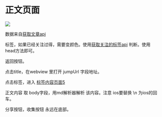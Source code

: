 # 正文页面

![](http://wx3.sinaimg.cn/mw690/625e5890ly1fed16wlynsj216o1kwh4y.jpg)

数据来自[获取文章api](https://github.com/zhangshanhai/readthis-api/blob/master/doc/articles.md#%E8%8E%B7%E5%8F%96%E6%96%87%E7%AB%A0)

标签，如果已经关注过得，需要变颜色。使用[获取关注的标签api](https://github.com/zhangshanhai/readthis-api/blob/master/doc/users.md#%E8%8E%B7%E5%8F%96%E5%85%B3%E6%B3%A8%E7%9A%84%E6%A0%87%E7%AD%BE)  判断。使用head方法即可。


返回按钮。

点击title，在webview 里打开 jumpUrl 字段地址。

点击标签，进入  [标签内容页面5](https://github.com/zhangshanhai/readthis-web/blob/master/pm/5.md)

正文内容 取 body字段，用md解析器解析 该内容。注意 ios要替换 \n 为ios的回车。

分享按钮，收集按钮 永远在底部。

